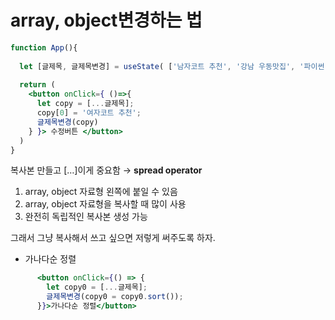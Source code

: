 # array, object변경하는 법

```jsx
function App(){
  
  let [글제목, 글제목변경] = useState( ['남자코트 추천', '강남 우동맛집', '파이썬 독학'] );  
  
  return (
    <button onClick={ ()=>{ 
      let copy = [...글제목];
      copy[0] = '여자코트 추천';
      글제목변경(copy)
    } }> 수정버튼 </button>
  )
}
```

복사본 만들고 […]이게 중요함  → **spread operator**

1. array, object 자료형 왼쪽에 붙일 수 있음
2. array, object 자료형을 복사할 때 많이 사용
3. 완전히 독립적인 복사본 생성 가능

그래서 그냥 복사해서 쓰고 싶으면 저렇게 써주도록 하자.

- 가나다순 정렬

```jsx
      <button onClick={() => {
        let copy0 = [...글제목];
        글제목변경(copy0 = copy0.sort());
      }}>가나다순 정렬</button>
```